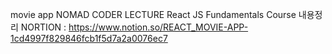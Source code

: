 movie app NOMAD CODER LECTURE
React JS Fundamentals Course 
내용정리 NORTION : https://www.notion.so/REACT_MOVIE-APP-1cd4997f829846fcb1f5d7a2a0076ec7